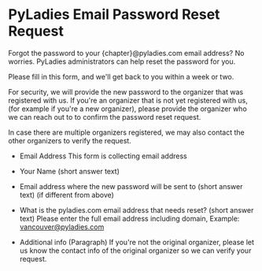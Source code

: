 # PyLadies Email Password Reset Request

Forgot the password to your {chapter}@pyladies.com email address? No worries. PyLadies administrators can help reset the password for you.

Please fill in this form, and we'll get back to you within a week or two.

For security, we will provide the new password to the organizer that was registered with us.
If you're an organizer that is not yet registered with us, (for example if you're a new organizer),
please provide the organizer who we can reach out to to confirm the password reset request.

In case there are multiple organizers registered, we may also contact the other organizers to
verify the request.


- Email Address
  This form is collecting email address
  
- Your Name (short answer text)

- Email address where the new password will be sent to (short answer text)
 (if different from above) 
 
- What is the pyladies.com email address that needs reset? (short answer text)
  Please enter the full email address including domain, Example: vancouver@pyladies.com 

- Additional info (Paragraph)
  If you're not the original organizer, please let us know the contact info of the original organizer so we can verify your request. 
 
 
